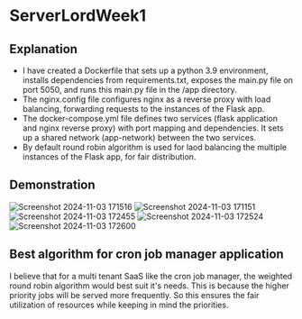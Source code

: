 # ServerLordWeek1

## Explanation
- I have created a Dockerfile that sets up a python 3.9 environment, installs dependencies from requirements.txt, exposes the main.py file on port 5050, and runs this main.py file in the /app directory.
- The nginx.config file configures nginx as a reverse proxy with load balancing, forwarding requests to the instances of the Flask app.
- The docker-compose.yml file defines two services (flask application and nginx reverse proxy) with port mapping and dependencies. It sets up a shared network (app-network) between the two services.
- By default round robin algorithm is used for laod balancing the multiple instances of the Flask app, for fair distribution. 

## Demonstration
![Screenshot 2024-11-03 171516](https://github.com/user-attachments/assets/7e2ffb99-2c64-422e-b978-99bdcced2114)
![Screenshot 2024-11-03 171151](https://github.com/user-attachments/assets/9b62c7b9-9ff9-4566-b65e-07a2489d20bd)
![Screenshot 2024-11-03 172455](https://github.com/user-attachments/assets/b175286f-00de-4bc8-84e7-32c311e74d8c)
![Screenshot 2024-11-03 172524](https://github.com/user-attachments/assets/937678b7-ec0b-4324-a22c-096363e0d461)
![Screenshot 2024-11-03 172600](https://github.com/user-attachments/assets/cdd8c19f-9f54-4c27-93a2-cfcf4d5d6b7a)


## Best algorithm for cron job manager application
I believe that for a multi tenant SaaS like the cron job manager, the weighted round robin algorithm would best suit it's needs. This is because the higher priority jobs will be served more frequently. So this ensures the fair utilization of resources while keeping in mind the priorities. 
